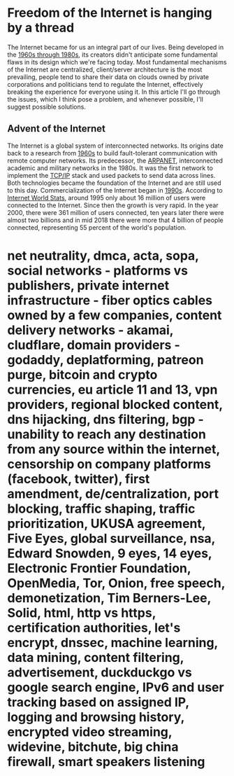 # Freedom of the Internet is hanging by a thread
The Internet became for us an integral part of our lives. Being developed in the [1960s through 1980s][internet-wiki], its creators didn't anticipate some fundamental flaws in its design which we're facing today. Most fundamental mechanisms of the Internet are centralized, client/server architecture is the most prevailing, people tend to share their data on clouds owned by private corporations and politicians tend to regulate the Internet, effectively breaking the experience for everyone using it. In this article I'll go through the issues, which I think pose a problem, and whenever possible, I'll suggest possible solutions.

## Advent of the Internet
The Internet is a global system of interconnected networks. Its origins date back to a research from [1960s][internet-research] to build fault-tolerant communication with remote computer networks. Its predecessor, the [ARPANET][arpanet], interconnected academic and military networks in the 1980s. It was the first network to implement the [TCP/IP][tcp-ip] stack and used packets to send data across lines. Both technologies became the foundation of the Internet and are still used to this day. Commercialization of the Internet began in [1990s][net-commercialization]. According to [Internet World Stats][internet-world-stats], around 1995 only about 16 million of users were connected to the Internet. Since then the growth is very rapid. In the year 2000, there were 361 million of users connected, ten years later there were almost two billions and in mid 2018 there were more that 4 billion of people connected, representing 55 percent of the world's population.


[//]: # (Used references)
[internet-wiki]: https://en.wikipedia.org/wiki/Internet
[internet-research]: https://www.livinginternet.com/i/ii_ipto.htm
[arpanet]: https://en.wikipedia.org/wiki/ARPANET
[tcp-ip]: https://en.wikipedia.org/wiki/Internet_protocol_suite
[net-commercialization]: https://en.wikipedia.org/wiki/Commercialization_of_the_Internet
[internet-world-stats]: https://www.internetworldstats.com/emarketing.htm

# net neutrality, dmca, acta, sopa, social networks - platforms vs publishers, private internet infrastructure - fiber optics cables owned by a few companies, content delivery networks - akamai, cludflare, domain providers - godaddy, deplatforming, patreon purge, bitcoin and crypto currencies, eu article 11 and 13, vpn providers, regional blocked content, dns hijacking, dns filtering, bgp - unability to reach any destination from any source within the internet, censorship on company platforms (facebook, twitter), first amendment, de/centralization, port blocking, traffic shaping, traffic prioritization, UKUSA agreement, Five Eyes, global surveillance, nsa, Edward Snowden, 9 eyes, 14 eyes, Electronic Frontier Foundation, OpenMedia, Tor, Onion, free speech, demonetization, Tim Berners-Lee, Solid, html, http vs https, certification authorities, let's encrypt, dnssec, machine learning, data mining, content filtering, advertisement, duckduckgo vs google search engine, IPv6 and user tracking based on assigned IP, logging and browsing history, encrypted video streaming, widevine, bitchute, big china firewall, smart speakers listening